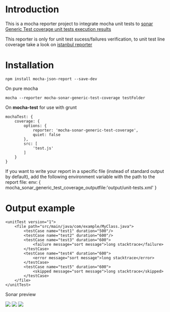 # Introduction
This is a mocha reporter project to integrate mocha unit tests to [sonar Generic Test coverage unit tests execution results](http://docs.sonarqube.org/display/PLUG/Generic+Test+Coverage#GenericTestCoverage-UnitTestsExecutionResultsReportFormat)

This reporter is only for unit test sucess/failures verification, to unit test line coverage take a look on [istanbul reporter](https://www.npmjs.com/package/grunt-istanbul)

# Installation

	npm install mocha-json-report --save-dev

On pure mocha 

	mocha --reporter mocha-sonar-generic-test-coverage testFolder

On **mocha-test** for use with grunt

	mochaTest: {
		coverage: {
			options: {
				reporter: 'mocha-sonar-generic-test-coverage',
				quiet: false
			},
			src: [
				'test.js'
			]
		}
	}

If you want to write your report in a specific file (instead of standard output by default), add the following environment variable with the path to the report file:
	env: {
    	mocha_sonar_generic_test_coverage_outputfile:'output/unit-tests.xml'
	}

# Output example 
	<unitTest version="1">
		<file path="src/main/java/com/example/MyClass.java">
			<testCase name="test1" duration="500"/>
			<testCase name="test2" duration="600"/>
			<testCase name="test3" duration="600">
				<failure message="sort message">long stacktrace</failure>
			</testCase>
			<testCase name="test4" duration="600">
				<error message="sort message">long stacktrace</error>
			</testCase>
			<testCase name="test5" duration="600">
				<skipped message="sort message">long stacktrace</skipped>
			</testCase>
		</file>
	</unitTest>

Sonar preview

![](http://i.imgur.com/mlxAPI1.jpg)
![](http://i.imgur.com/n9eCbt7.jpg)
![](http://i.imgur.com/Bfw0amn.jpg)
